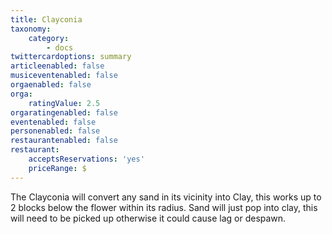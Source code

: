 ```yaml
---
title: Clayconia
taxonomy:
    category:
        - docs
twittercardoptions: summary
articleenabled: false
musiceventenabled: false
orgaenabled: false
orga:
    ratingValue: 2.5
orgaratingenabled: false
eventenabled: false
personenabled: false
restaurantenabled: false
restaurant:
    acceptsReservations: 'yes'
    priceRange: $
---
```


The Clayconia will convert any sand in its vicinity into Clay, this works up to 2 blocks below the flower within its radius. Sand will just pop into clay, this will need to be picked up otherwise it could cause lag or despawn.